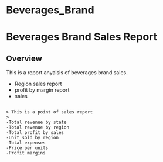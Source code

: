 # Beverages_Brand 

# Beverages Brand Sales Report


## Overview

This is a report anyalsis of beverages brand sales.
+ Region sales report
+ profit by margin report
+ sales
~~~

> This is a point of sales report
>
-Total revenue by state
-Total revenue by region
-Total profit by sales
-Unit sold by region
-Total expenses
-Price per units
-Profit margins
